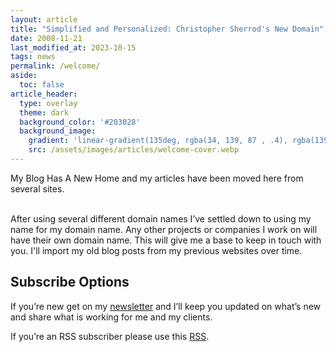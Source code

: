 ```yaml
---
layout: article
title: "Simplified and Personalized: Christopher Sherrod's New Domain"
date: 2008-11-21
last_modified_at: 2023-10-15
tags: news
permalink: /welcome/
aside:
  toc: false
article_header:
  type: overlay
  theme: dark
  background_color: '#203028'
  background_image:
    gradient: 'linear-gradient(135deg, rgba(34, 139, 87 , .4), rgba(139, 34, 139, .4))'
    src: /assets/images/articles/welcome-cover.webp
---
```

My Blog Has A New Home and my articles have been moved here from several sites.
<!--more-->
<br>
After using several different domain names I’ve settled down to using my name for my domain name. Any other projects or companies I work on will have their own domain name. This will give me a base to keep in touch with you. I'll import my old blog posts from my previous websites over time.

## Subscribe Options
If you’re new get on my [newsletter](https://christophersherrod.com/newsletter/) and I’ll keep you updated on what’s new and share what is working for me and my clients.

If you’re an RSS subscriber please use this [RSS](https://christophersherrod.com/feed.xml).